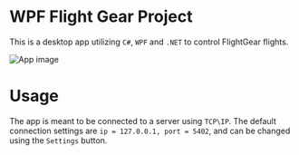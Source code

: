 # WPF Flight Gear Project
This is a desktop app utilizing `C#`, `WPF` and `.NET` to control FlightGear flights.

![App image](https://i.imgur.com/T1qCkZE.png)

# Usage

The app is meant to be connected to a server using `TCP\IP`.
The default connection settings are `ip = 127.0.0.1, port = 5402`, and can be changed using the `Settings` button.
